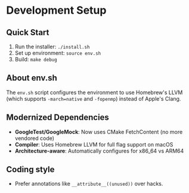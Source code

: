 # Development Setup

## Quick Start
1. Run the installer: `./install.sh`
2. Set up environment: `source env.sh`  
3. Build: `make debug`

## About env.sh
The `env.sh` script configures the environment to use Homebrew's LLVM (which supports `-march=native` and `-fopenmp`) instead of Apple's Clang.

## Modernized Dependencies
- **GoogleTest/GoogleMock**: Now uses CMake FetchContent (no more vendored code)
- **Compiler**: Uses Homebrew LLVM for full flag support on macOS
- **Architecture-aware**: Automatically configures for x86_64 vs ARM64

## Coding style

- Prefer annotations like `__attribute__((unused))` over hacks.
